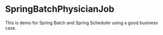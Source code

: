 SpringBatchPhysicianJob
=======================

This is demo for Spring Batch and Spring Scheduler using a good business case. 
